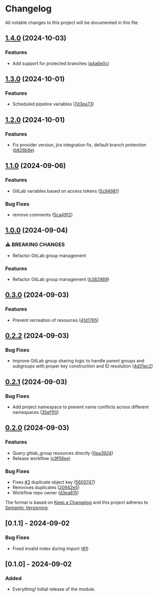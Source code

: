 # Changelog

All notable changes to this project will be documented in this file.

## [1.4.0](https://github.com/opsworks-co/terraform-gitlab/compare/v1.3.0...v1.4.0) (2024-10-03)


### Features

* Add support for protected branches ([a4a6e0c](https://github.com/opsworks-co/terraform-gitlab/commit/a4a6e0c4ee4cfed8bb09f7111abb606f2fd0de96))

## [1.3.0](https://github.com/opsworks-co/terraform-gitlab/compare/v1.2.0...v1.3.0) (2024-10-01)


### Features

* Scheduled pipeline variables ([7d3ea73](https://github.com/opsworks-co/terraform-gitlab/commit/7d3ea73c227e29b82f8cce1b3bf9cb893e1a32a4))

## [1.2.0](https://github.com/opsworks-co/terraform-gitlab/compare/v1.1.0...v1.2.0) (2024-10-01)


### Features

* Fix provider version, jira integration fix, default branch protection ([b826b6e](https://github.com/opsworks-co/terraform-gitlab/commit/b826b6e6eccd78ccc650dde152bd69c4e5d59e86))

## [1.1.0](https://github.com/opsworks-co/terraform-gitlab/compare/v1.0.0...v1.1.0) (2024-09-06)


### Features

* GitLab variables based on access tokens ([5c94981](https://github.com/opsworks-co/terraform-gitlab/commit/5c949813b7e162b34afe97a4f7f3822335ab2027))


### Bug Fixes

* remove comments ([5ca4912](https://github.com/opsworks-co/terraform-gitlab/commit/5ca4912bf8186ba7c969e8e92d6ea8dba26123a4))

## [1.0.0](https://github.com/opsworks-co/terraform-gitlab/compare/v0.3.0...v1.0.0) (2024-09-04)


### ⚠ BREAKING CHANGES

* Refactor GitLab group management

### Features

* Refactor GitLab group management ([b382989](https://github.com/opsworks-co/terraform-gitlab/commit/b3829899af3eb004b3936e33ad8498f89e440767))

## [0.3.0](https://github.com/opsworks-co/terraform-gitlab/compare/v0.2.2...v0.3.0) (2024-09-03)


### Features

* Prevent recreation of resources ([41d1765](https://github.com/opsworks-co/terraform-gitlab/commit/41d176574c1da996582decbd7ca8e014c323766f))

## [0.2.2](https://github.com/opsworks-co/terraform-gitlab/compare/v0.2.1...v0.2.2) (2024-09-03)


### Bug Fixes

* Improve GitLab group sharing logic to handle parent groups and subgroups with proper key construction and ID resolution ([4d31ec2](https://github.com/opsworks-co/terraform-gitlab/commit/4d31ec294ca194c7aea723ede98e67612f72167f))

## [0.2.1](https://github.com/opsworks-co/terraform-gitlab/compare/v0.2.0...v0.2.1) (2024-09-03)


### Bug Fixes

* Add project namespace to prevent name conflicts across different namespaces ([35ef1f0](https://github.com/opsworks-co/terraform-gitlab/commit/35ef1f00aaf8d67737f2aaf1aba532052d00ef4a))

## [0.2.0](https://github.com/opsworks-co/terraform-gitlab/compare/v0.1.1...v0.2.0) (2024-09-03)


### Features

* Query gitlab_group resources directly ([0ea3924](https://github.com/opsworks-co/terraform-gitlab/commit/0ea39240ee5fc293b9b7b16ac11e20fe30fdb504))
* Release workflow ([c9f56ee](https://github.com/opsworks-co/terraform-gitlab/commit/c9f56ee7ee4f8840293a067b48247146b6d8336d))


### Bug Fixes

* Fixes [#3](https://github.com/opsworks-co/terraform-gitlab/issues/3) duplicate object key ([5600747](https://github.com/opsworks-co/terraform-gitlab/commit/56007479e5bd53eb73e8511ca37f48ab411c8139))
* Remvoves duplicates ([20942e5](https://github.com/opsworks-co/terraform-gitlab/commit/20942e5f12f4237af384c01e2135662f3b540045))
* Workflow repo owner ([d3ea815](https://github.com/opsworks-co/terraform-gitlab/commit/d3ea815c3d5e7f6d352a11ecf962cf7a8858a41a))

The format is based on [Keep a Changelog](http://keepachangelog.com/) and this
project adheres to [Semantic Versioning](http://semver.org/).

## [0.1.1] - 2024-09-02

### Bug Fixes

- Fixed invalid index during import ([#1](https://github.com/opsworks-co/terraform-gitlab/issues/1))

## [0.1.0] - 2024-09-02

### Added

- Everything! Initial release of the module.
